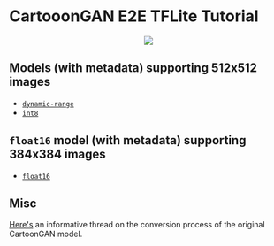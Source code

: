 # CartooonGAN E2E TFLite Tutorial

<div align="center"><img src="https://i.ibb.co/ZXtwJjV/Webp-net-resizeimage.png"></img></div>

<!--
## Models (populated with metadata)
- `float16`: https://storage.googleapis.com/cartoon_gan/model_with_metadata/whitebox_cartoon_gan_fp16.tflite 
- `dynamic-range`: https://storage.googleapis.com/cartoon_gan/model_with_metadata/whitebox_cartoon_gan_dr.tflite
- `int8`: https://storage.googleapis.com/cartoon_gan/model_with_metadata/whitebox_cartoon_gan_int8.tflite
-->

## Models (with metadata) supporting 512x512 images 
- [`dynamic-range`](https://storage.googleapis.com/cartoon_gan/fixed_shaped_models/with_metadata/whitebox_cartoon_gan_dr.tflite)
- [`int8`](https://storage.googleapis.com/cartoon_gan/fixed_shaped_models/with_metadata/whitebox_cartoon_gan_int8.tflite)

## `float16` model (with metadata) supporting 384x384 images 
- [`float16`](https://storage.googleapis.com/cartoon_gan/fixed_shaped_models/with_metadata/whitebox_cartoon_gan_fp16.tflite)

## Misc
[Here's](https://github.com/ml-gde/e2e-tflite-tutorials/issues/9) an informative thread on the conversion process of the original CartoonGAN model. 
